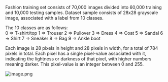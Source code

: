 Fashion training set consists of 70,000 images divided into 60,000 training and 10,000 testing samples. Dataset sample consists of 28x28 grayscale image, associated with a label from 10 classes. 

The 10 classes are as follows:  
0 => T-shirt/top
1 => Trouser
2 => Pullover
3 => Dress
4 => Coat
5 => Sandal
6 => Shirt
7 => Sneaker
8 => Bag
9 => Ankle boot

Each image is 28 pixels in height and 28 pixels in width, for a total of 784 pixels in total. Each pixel has a single pixel-value associated with it, indicating the lightness or darkness of that pixel, with higher numbers meaning darker. This pixel-value is an integer between 0 and 255. 

![image.png](attachment:image.png)
